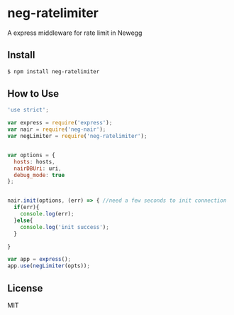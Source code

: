 neg-ratelimiter
===================

A express middleware for rate limit in Newegg

## Install

```sh
$ npm install neg-ratelimiter
```

## How to Use

```js
'use strict';

var express = require('express');
var nair = require('neg-nair');
var negLimiter = require('neg-ratelimiter');


var options = {
  hosts: hosts,
  nairDBUri: uri,
  debug_mode: true
};


nair.init(options, (err) => { //need a few seconds to init connection
  if(err){
    console.log(err);
  }else{
    console.log('init success');
  }

}

var app = express();
app.use(negLimiter(opts));

```

## License

MIT


